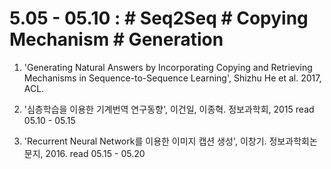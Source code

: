
5.05 - 05.10 : # Seq2Seq # Copying Mechanism # Generation
============

1. 'Generating Natural Answers by Incorporating Copying and Retrieving Mechanisms in Sequence-to-Sequence Learning', Shizhu He et al. 2017, ACL.
	
2. '심층학습을 이용한 기계번역 연구동향', 이건일, 이종혁. 정보과학회, 2015
	read 05.10 - 05.15

3. 'Recurrent Neural Network를 이용한 이미지 캡션 생성', 이창기. 정보과학회논문지, 2016.
	read 05.15 - 05.20 


	
